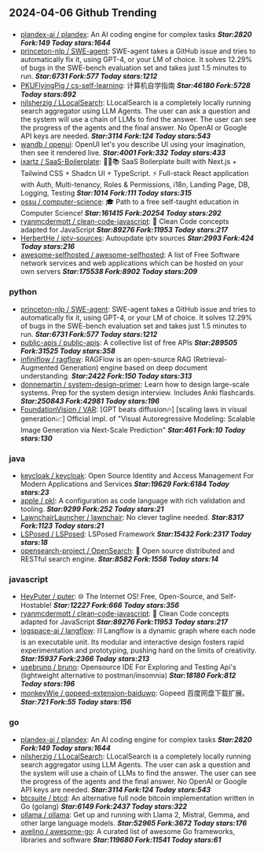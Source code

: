 ## 2024-04-06 Github Trending

### 
* [plandex-ai / plandex](https://github.com/plandex-ai/plandex): An AI coding engine for complex tasks ***Star:2820 Fork:149 Today stars:1644***
* [princeton-nlp / SWE-agent](https://github.com/princeton-nlp/SWE-agent): SWE-agent takes a GitHub issue and tries to automatically fix it, using GPT-4, or your LM of choice. It solves 12.29% of bugs in the SWE-bench evaluation set and takes just 1.5 minutes to run. ***Star:6731 Fork:577 Today stars:1212***
* [PKUFlyingPig / cs-self-learning](https://github.com/PKUFlyingPig/cs-self-learning): 计算机自学指南 ***Star:46180 Fork:5728 Today stars:892***
* [nilsherzig / LLocalSearch](https://github.com/nilsherzig/LLocalSearch): LLocalSearch is a completely locally running search aggregator using LLM Agents. The user can ask a question and the system will use a chain of LLMs to find the answer. The user can see the progress of the agents and the final answer. No OpenAI or Google API keys are needed. ***Star:3114 Fork:124 Today stars:543***
* [wandb / openui](https://github.com/wandb/openui): OpenUI let's you describe UI using your imagination, then see it rendered live. ***Star:4001 Fork:332 Today stars:433***
* [ixartz / SaaS-Boilerplate](https://github.com/ixartz/SaaS-Boilerplate): 🚀🎉📚 SaaS Boilerplate built with Next.js + Tailwind CSS + Shadcn UI + TypeScript. ⚡️ Full-stack React application with Auth, Multi-tenancy, Roles & Permissions, i18n, Landing Page, DB, Logging, Testing ***Star:1014 Fork:111 Today stars:315***
* [ossu / computer-science](https://github.com/ossu/computer-science): 🎓 Path to a free self-taught education in Computer Science! ***Star:161415 Fork:20254 Today stars:292***
* [ryanmcdermott / clean-code-javascript](https://github.com/ryanmcdermott/clean-code-javascript): 🛁 Clean Code concepts adapted for JavaScript ***Star:89276 Fork:11953 Today stars:217***
* [HerbertHe / iptv-sources](https://github.com/HerbertHe/iptv-sources): Autoupdate iptv sources ***Star:2993 Fork:424 Today stars:216***
* [awesome-selfhosted / awesome-selfhosted](https://github.com/awesome-selfhosted/awesome-selfhosted): A list of Free Software network services and web applications which can be hosted on your own servers ***Star:175538 Fork:8902 Today stars:209***

### python
* [princeton-nlp / SWE-agent](https://github.com/princeton-nlp/SWE-agent): SWE-agent takes a GitHub issue and tries to automatically fix it, using GPT-4, or your LM of choice. It solves 12.29% of bugs in the SWE-bench evaluation set and takes just 1.5 minutes to run. ***Star:6731 Fork:577 Today stars:1212***
* [public-apis / public-apis](https://github.com/public-apis/public-apis): A collective list of free APIs ***Star:289505 Fork:31525 Today stars:358***
* [infiniflow / ragflow](https://github.com/infiniflow/ragflow): RAGFlow is an open-source RAG (Retrieval-Augmented Generation) engine based on deep document understanding. ***Star:2422 Fork:150 Today stars:313***
* [donnemartin / system-design-primer](https://github.com/donnemartin/system-design-primer): Learn how to design large-scale systems. Prep for the system design interview. Includes Anki flashcards. ***Star:250843 Fork:42981 Today stars:196***
* [FoundationVision / VAR](https://github.com/FoundationVision/VAR): [GPT beats diffusion🔥] [scaling laws in visual generation📈] Official impl. of "Visual Autoregressive Modeling: Scalable Image Generation via Next-Scale Prediction" ***Star:461 Fork:10 Today stars:130***

### java
* [keycloak / keycloak](https://github.com/keycloak/keycloak): Open Source Identity and Access Management For Modern Applications and Services ***Star:19629 Fork:6184 Today stars:23***
* [apple / pkl](https://github.com/apple/pkl): A configuration as code language with rich validation and tooling. ***Star:9299 Fork:252 Today stars:21***
* [LawnchairLauncher / lawnchair](https://github.com/LawnchairLauncher/lawnchair): No clever tagline needed. ***Star:8317 Fork:1123 Today stars:21***
* [LSPosed / LSPosed](https://github.com/LSPosed/LSPosed): LSPosed Framework ***Star:15432 Fork:2317 Today stars:18***
* [opensearch-project / OpenSearch](https://github.com/opensearch-project/OpenSearch): 🔎 Open source distributed and RESTful search engine. ***Star:8582 Fork:1558 Today stars:14***

### javascript
* [HeyPuter / puter](https://github.com/HeyPuter/puter): 🌐 The Internet OS! Free, Open-Source, and Self-Hostable! ***Star:12227 Fork:666 Today stars:356***
* [ryanmcdermott / clean-code-javascript](https://github.com/ryanmcdermott/clean-code-javascript): 🛁 Clean Code concepts adapted for JavaScript ***Star:89276 Fork:11953 Today stars:217***
* [logspace-ai / langflow](https://github.com/logspace-ai/langflow): ⛓️ Langflow is a dynamic graph where each node is an executable unit. Its modular and interactive design fosters rapid experimentation and prototyping, pushing hard on the limits of creativity. ***Star:15937 Fork:2366 Today stars:213***
* [usebruno / bruno](https://github.com/usebruno/bruno): Opensource IDE For Exploring and Testing Api's (lightweight alternative to postman/insomnia) ***Star:18180 Fork:812 Today stars:196***
* [monkeyWie / gopeed-extension-baiduwp](https://github.com/monkeyWie/gopeed-extension-baiduwp): Gopeed 百度网盘下载扩展。 ***Star:721 Fork:55 Today stars:156***

### go
* [plandex-ai / plandex](https://github.com/plandex-ai/plandex): An AI coding engine for complex tasks ***Star:2820 Fork:149 Today stars:1644***
* [nilsherzig / LLocalSearch](https://github.com/nilsherzig/LLocalSearch): LLocalSearch is a completely locally running search aggregator using LLM Agents. The user can ask a question and the system will use a chain of LLMs to find the answer. The user can see the progress of the agents and the final answer. No OpenAI or Google API keys are needed. ***Star:3114 Fork:124 Today stars:543***
* [btcsuite / btcd](https://github.com/btcsuite/btcd): An alternative full node bitcoin implementation written in Go (golang) ***Star:6149 Fork:2437 Today stars:322***
* [ollama / ollama](https://github.com/ollama/ollama): Get up and running with Llama 2, Mistral, Gemma, and other large language models. ***Star:52965 Fork:3672 Today stars:176***
* [avelino / awesome-go](https://github.com/avelino/awesome-go): A curated list of awesome Go frameworks, libraries and software ***Star:119680 Fork:11541 Today stars:61***
